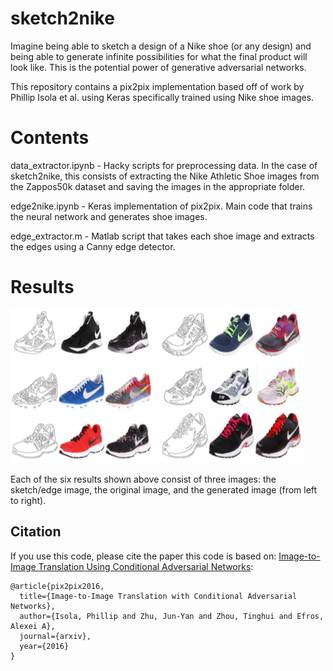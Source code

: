 # sketch2nike
Imagine being able to sketch a design of a Nike shoe (or any design) and being able to generate infinite possibilities for what the final product will look like. This is the potential power of generative adversarial networks. 

This repository contains a pix2pix implementation based off of work by Phillip Isola et al. using Keras specifically trained using Nike shoe images. 

# Contents
data_extractor.ipynb - Hacky scripts for preprocessing data. In the case of sketch2nike, this consists of extracting the Nike Athletic Shoe images from the Zappos50k dataset and saving the images in the appropriate folder.

edge2nike.ipynb - Keras implementation of pix2pix. Main code that trains the neural network and generates shoe images. 

edge_extractor.m - Matlab script that takes each shoe image and extracts the edges using a Canny edge detector. 

# Results
![alt text](https://github.com/alvin-wu/sketch2nike/blob/master/nike_generated.PNG)

Each of the six results shown above consist of three images: the sketch/edge image, the original image, and the generated image (from left to right). 

## Citation
If you use this code, please cite the paper this code is based on: <a href="https://arxiv.org/pdf/1611.07004v1.pdf">Image-to-Image Translation Using Conditional Adversarial Networks</a>:

```
@article{pix2pix2016,
  title={Image-to-Image Translation with Conditional Adversarial Networks},
  author={Isola, Phillip and Zhu, Jun-Yan and Zhou, Tinghui and Efros, Alexei A},
  journal={arxiv},
  year={2016}
}
```

